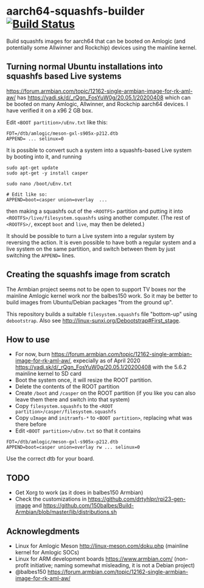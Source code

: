 # aarch64-squashfs-builder [![Build Status](https://travis-ci.com/probonopd/aarch64-squashfs-builder.svg?branch=master)](https://travis-ci.com/probonopd/aarch64-squashfs-builder)

Build squashfs images for aarch64 that can be booted on Amlogic (and potentially some Allwinner and Rockchip) devices using the mainline kernel.

## Turning normal Ubuntu installations into squashfs based Live systems

https://forum.armbian.com/topic/12162-single-armbian-image-for-rk-aml-aw/ has https://yadi.sk/d/_rQgn_FosYuW0g/20.05.1/20200408 which can be booted on many Amlogic, Allwinner, and Rockchip aarch64 devices. I have verified it on a x96 2 GB box.

Edit `<BOOT partition>/uEnv.txt` like this:

```
FDT=/dtb/amlogic/meson-gxl-s905x-p212.dtb
APPEND= ... selinux=0
```

It is possible to convert such a system into a squashfs-based Live system by booting into it, and running

```
sudo apt-get update
sudo apt-get -y install casper

sudo nano /boot/uEnv.txt

# Edit like so:
APPEND=boot=casper union=overlay  ...
```

then making a squashfs out of the `<ROOTFS>` partition and putting it into `<ROOTFS>/live/filesystem.squashfs` using another computer. (The rest of `<ROOTFS>/`, except `boot` and `live`, may then be deleted.)

It should be possible to turn a Live system into a regular system by reversing the action. It is even possible to have both a regular system and a live system on the same partition, and switch between them by just switching the `APPEND=` lines.

## Creating the squashfs image from scratch

The Armbian project seems not to be open to support TV boxes nor the mainline Amlogic kernel work nor the balbes150 work. So it may be better to build images from Ubuntu/Debian packages "from the ground up".

This repository builds a suitable `filesystem.squashfs` file "bottom-up" using `debootstrap`.
Also see http://linux-sunxi.org/Debootstrap#First_stage.

## How to use

* For now, burn https://forum.armbian.com/topic/12162-single-armbian-image-for-rk-aml-aw/, expecially as of April 2020 https://yadi.sk/d/_rQgn_FosYuW0g/20.05.1/20200408 with the 5.6.2 mainline kernel to SD card
* Boot the system once, it will resize the ROOT partition.
* Delete the contents of the ROOT partition
* Create `/boot` and `/casper` on the ROOT partition (if you like you can also leave them there and switch into that system)
* Copy `filesystem.squashfs` to the `<ROOT partition>/casper/filesystem.squashfs`
* Copy `uImage` and `initramfs-*` to `<BOOT partition>`, replacing what was there before
* Edit `<BOOT partition>/uEnv.txt` so that it contains

```
FDT=/dtb/amlogic/meson-gxl-s905x-p212.dtb
APPEND=boot=casper union=overlay rw ... selinux=0
```

Use the correct dtb for your board.

## TODO

* Get Xorg to work (as it does in balbes150 Armbian)
* Check the customizations in https://github.com/drtyhlpr/rpi23-gen-image and https://github.com/150balbes/Build-Armbian/blob/master/lib/distributions.sh

## Acknowlegdments

* Linux for Amlogic Meson http://linux-meson.com/doku.php (mainline kernel for Amlogic SOCs)
* Linux for ARM development boards https://www.armbian.com/ (non-profit initiative; naming somewhat misleading, it is not a Debian project)
* @balbes150 https://forum.armbian.com/topic/12162-single-armbian-image-for-rk-aml-aw/
